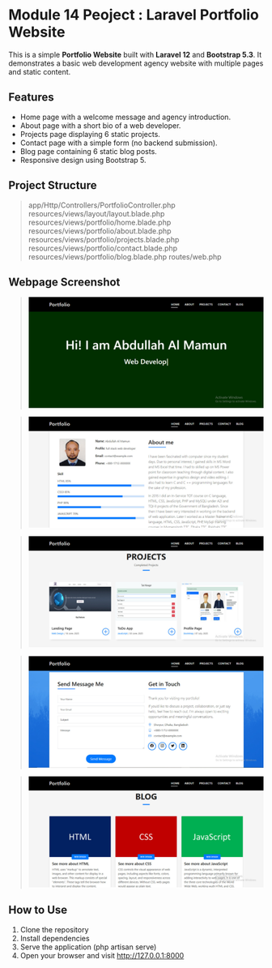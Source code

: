 # Module 14 Peoject : Laravel Portfolio Website

This is a simple **Portfolio Website** built with **Laravel 12** and **Bootstrap 5.3**. It demonstrates a basic web development agency website with multiple pages and static content.

## Features

- Home page with a welcome message and agency introduction.
- About page with a short bio of a web developer.
- Projects page displaying 6 static projects.
- Contact page with a simple form (no backend submission).
- Blog page containing 6 static blog posts.
- Responsive design using Bootstrap 5.

## Project Structure

> app/Http/Controllers/PortfolioController.php
> resources/views/layout/layout.blade.php
> resources/views/portfolio/home.blade.php
> resources/views/portfolio/about.blade.php
> resources/views/portfolio/projects.blade.php
> resources/views/portfolio/contact.blade.php
> resources/views/portfolio/blog.blade.php
> routes/web.php

## Webpage Screenshot

> ![Home page](public/assets/img/home.jpg)

> ![About page](public/assets/img/about.jpg)

> ![Projects page](public/assets/img/projects.jpg)

> ![Contact page](public/assets/img/contact.jpg)

> ![Blog page](public/assets/img/blog.jpg)

## How to Use
1. Clone the repository
2. Install dependencies
3. Serve the application (php artisan serve)
4. Open your browser and visit http://127.0.0.1:8000

